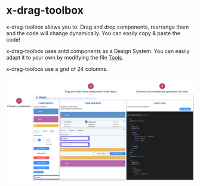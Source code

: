 # x-drag-toolbox
x-drag-toolbox allows you to: Drag and drop components, rearrange them and the code will change dynamically. You can easily copy & paste the code!

x-drag-toolbox uses antd components as a Design System. You can easily adapt it to your own by modifying the file [Tools](https://github.com/helabenkhalfallah/x-drag-toolbox/blob/main/src/toolbox/data/Tools.jsx#L1).

x-drag-toolbox use a grid of 24 columns.

![x-drag-toolbox help](x-drag-help.png)

